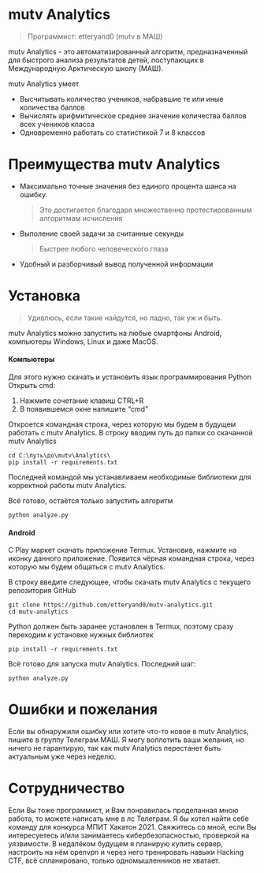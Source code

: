 # mutv Analytics
> Программист: etteryand0 (mutv в МАШ)

mutv Analytics - это автоматизированный алгоритм, предназначенный для быстрого анализа результатов детей, поступающих в Международную Арктическую школу (МАШ).

mutv Analytics умеет

 - Высчитывать количество учеников, набравшие те или иные количества баллов
 - Вычислять арифмитическое среднее значение количества баллов всех учеников класса
 - Одновременно работать со статистикой 7 и 8 классов

# Преимущества mutv Analytics

 - Максимально точные значения без единого процента шанса на ошибку.
    > Это достигается благодаря множественно протестированным алгоритмам исчисления

 - Выполение своей задачи за считанные секунды
    > Быстрее любого человеческого глаза

 - Удобный и разборчивый вывод полученной информации

# Установка
> Удивлюсь, если такие найдутся, но ладно, так уж и быть.

mutv Analytics можно запустить на любые смартфоны Android, компьютеры Windows, Linux и даже MacOS.

#### Компьютеры

Для этого нужно скачать и установить язык программирования Python
Открыть cmd:
 1. Нажмите сочетание клавиш CTRL+R
 2. В появившемся окне напишите “cmd”

Откроется командная строка, через которую мы будем в будущем работать с mutv Analytics. В строку вводим путь до папки со скачанной mutv Analytics
```
cd C:\путь\до\mutv\Analytics\
pip install -r requirements.txt
```
Последней командой мы устанавливаем необходимые библиотеки для корректной работы mutv Analytics.

Всё готово, остаётся только запустить алгоритм
```
python analyze.py
```
#### Android
С Play маркет скачать приложение Termux. Установив, нажмите на иконку данного приложение. Появится чёрная командная строка, через которую мы будем общаться с mutv Analytics.

В строку введите следующее, чтобы скачать mutv Analytics с текущего репозитория GitHub
```
git clone https://github.com/etteryand0/mutv-analytics.git
cd mutv-analytics
```
Python должен быть заранее установлен в Termux, поэтому сразу переходим к установке нужных библиотек
```
pip install -r requirements.txt
```
Всё готово для запуска mutv Analytics. Последний шаг:
```
python analyze.py
```

# Ошибки и пожелания
Если вы обнаружили ошибку или хотите что-то новое в mutv Analytics, пишите в группу Телеграм МАШ. Я могу воплотить ваши желания, но ничего не гарантирую, так как mutv Analytics перестанет быть актуальным уже через неделю.

# Сотрудничество
Если Вы тоже программист, и Вам понравилась проделанная мною работа, то можете написать мне в лс Телеграм. Я бы хотел найти себе команду для конкурса МПИТ Хакатон 2021. Свяжитесь со мной, если Вы интересуетесь и/или занимаетесь кибербезопасностью, проверкой на уязвимости. В недалёком будущем я планирую купить сервер, настроить на нём openvpn и через него тренировать навыки Hacking CTF, всё спланировано, только одномышленников не хватает.
